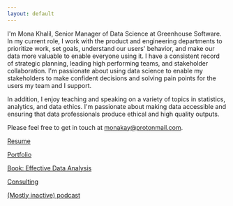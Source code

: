 ```yaml
---
layout: default
---
```


I'm Mona Khalil, Senior Manager of Data Science at Greenhouse Software. In my current role, I work with the product and engineering departments to prioritize work, set goals, understand our users' behavior, and make our data more valuable to enable everyone using it. I have a consistent record of strategic planning, leading high performing teams, and stakeholder collaboration. I'm passionate about using data science to enable my stakeholders to make confident decisions and solving pain points for the users my team and I support. 

In addition, I enjoy teaching and speaking on a variety of topics in statistics, analytics, and data ethics. I'm passionate about making data accessible and ensuring that data professionals produce ethical and high quality outputs.

Please feel free to get in touch at [monakay@protonmail.com](mailto:monakay@protonmail.com). 

[Resume](./resume.pdf)

[Portfolio](./portfolio.md)

[Book: Effective Data Analysis](https://www.manning.com/books/effective-data-analysis)

[Consulting](./consulting.md)

[(Mostly inactive) podcast](./podcast.md)
